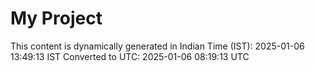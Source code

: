 # My Project

This content is dynamically generated in Indian Time (IST): 2025-01-06 13:49:13 IST
Converted to UTC: 2025-01-06 08:19:13 UTC
